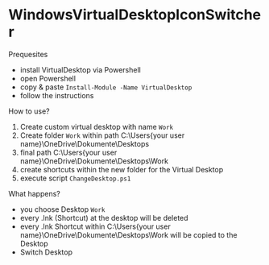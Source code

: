 # WindowsVirtualDesktopIconSwitcher

Prequesites
* install VirtualDesktop via Powershell
* open Powershell
* copy & paste ``Install-Module -Name VirtualDesktop``
* follow the instructions

How to use?
 1. Create custom virtual desktop with name ``Work``
 2. Create folder ``Work`` within path C:\Users\{your user name}\OneDrive\Dokumente\Desktops
 3. final path C:\Users\{your user name}\OneDrive\Dokumente\Desktops\Work
 4. create shortcuts within the new folder for the Virtual Desktop
 5. execute script ``ChangeDesktop.ps1``

 What happens?
 * you choose Desktop ``Work``
 * every .lnk (Shortcut) at the desktop will be deleted
 * every .lnk Shortcut within C:\Users\{your user name}\OneDrive\Dokumente\Desktops\Work will be copied to the Desktop
 * Switch Desktop